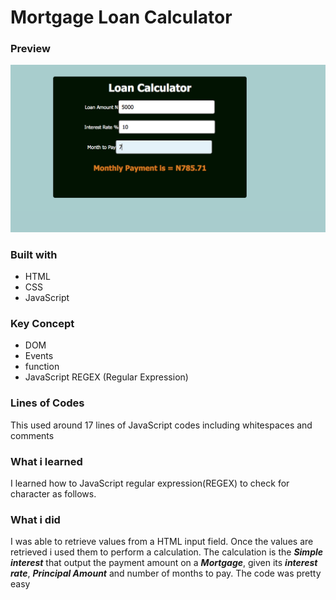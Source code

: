 # Mortgage Loan Calculator



### Preview
![Project image](./img/Screen%20Shot%202023-02-08%20at%204.24.37%20PM.png)

### Built with
- HTML
- CSS
- JavaScript

### Key Concept
- DOM
- Events
- function
- JavaScript REGEX (Regular Expression)

### Lines of Codes

This used around 17 lines of JavaScript codes including whitespaces and comments

### What i learned

I learned how to JavaScript regular expression(REGEX) to check for character as follows.

### What i did 
 I was able to retrieve values from a HTML input field. Once the values are retrieved i used them to perform a calculation. The calculation is the ***Simple interest*** that output the payment amount on a  ***Mortgage***, given its ***interest rate***, ***Principal Amount*** and number of months to pay. The code was pretty easy 


